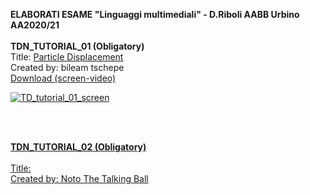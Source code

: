 
<strong>ELABORATI ESAME "Linguaggi multimediali" - D.Riboli AABB Urbino AA2020/21</strong>
<br><br>
<b>TDN_TUTORIAL_01 (Obligatory)</b>
<br>
Title: <a href="https://www.youtube.com/watch?v=hbZjgHSCAPI&amp;ab_channel=bileamtschepe">Particle Displacement</a>
<br>
Created by: bileam tschepe
<br>
<a href="https://github.com/daniele-ph/AABB.Urbino.daniele.lisi/files/6384006/TD_tutorial_01_screen-video.zip">Download (screen-video) 
 
  ![TD_tutorial_01_screen](https://user-images.githubusercontent.com/77739462/116413304-c5cac500-a837-11eb-9797-cb623e3c9d68.png)

<br><br>

<b>TDN_TUTORIAL_02 (Obligatory)</b>
<br><br>
Title:
<br>Created by: Noto The Talking Ball
<br>
